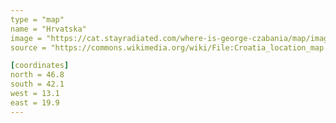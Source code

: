 ```yaml
---
type = "map"
name = "Hrvatska"
image = "https://cat.stayradiated.com/where-is-george-czabania/map/image/hrvatska.svg"
source = "https://commons.wikimedia.org/wiki/File:Croatia_location_map.svg"

[coordinates]
north = 46.8
south = 42.1
west = 13.1
east = 19.9
---
```

